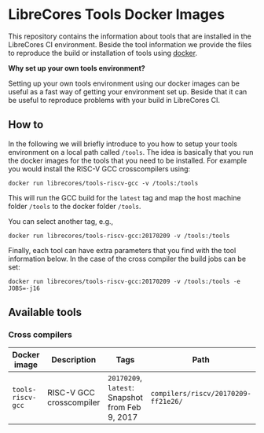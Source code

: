 # LibreCores Tools Docker Images

This repository contains the information about tools that are
installed in the LibreCores CI environment. Beside the tool
information we provide the files to reproduce the build or
installation of tools using [docker](http://docker.io).

**Why set up your own tools environment?**

Setting up your own tools environment using our docker images can be
useful as a fast way of getting your environment set up. Beside that
it can be useful to reproduce problems with your build in LibreCores
CI.

## How to

In the following we will briefly introduce to you how to setup your
tools environment on a local path called `/tools`. The idea is
basically that you run the docker images for the tools that you need
to be installed. For example you would install the RISC-V GCC
crosscompilers using:

    docker run librecores/tools-riscv-gcc -v /tools:/tools

This will run the GCC build for the `latest` tag and map the host
machine folder `/tools` to the docker folder `/tools`.

You can select another tag, e.g.,

    docker run librecores/tools-riscv-gcc:20170209 -v /tools:/tools

Finally, each tool can have extra parameters that you find with the
tool information below. In the case of the cross compiler the build
jobs can be set:

    docker run librecores/tools-riscv-gcc:20170209 -v /tools:/tools -e JOBS=-j16

## Available tools

### Cross compilers

| Docker image | Description | Tags | Path | Parameters |
| ------------ | ----------- | ---- | ---- | ---------- |
| `tools-riscv-gcc` | RISC-V GCC crosscompiler | `20170209`, `latest`: Snapshot from Feb 9, 2017 | `compilers/riscv/20170209-ff21e26/` | `JOBS`: Parallel build jobs (default: `-j8`) |


